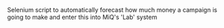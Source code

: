 Selenium script to automatically forecast how much money a campaign is going to make and enter this into MiQ's 'Lab' system
